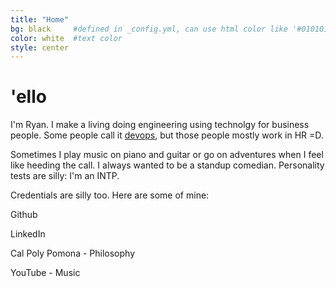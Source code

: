 ```yaml
---
title: "Home"
bg: black     #defined in _config.yml, can use html color like '#010101'
color: white  #text color
style: center
---
```


# 'ello 
I'm Ryan. I make a living doing engineering using technolgy for business people.  Some people call it  [devops](https://www.youtube.com/watch?v=_DEToXsgrPc), but those people mostly work in HR =D.  

Sometimes I play music on piano and guitar or go on adventures when I feel like heeding the call.  I always wanted to be a standup comedian.  Personality tests are silly: I'm an INTP.

Credentials are silly too.  Here are some of mine:

Github

LinkedIn

Cal Poly Pomona - Philosophy

YouTube - Music
